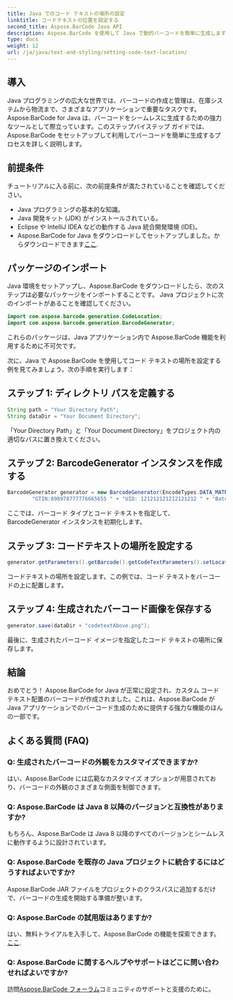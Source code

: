 ```yaml
---
title: Java でのコード テキストの場所の設定
linktitle: コードテキストの位置を設定する
second_title: Aspose.BarCode Java API
description: Aspose.BarCode を使用して Java で動的バーコードを簡単に生成します。コード テキストのカスタマイズに関するステップバイステップ ガイドに従って、アプリケーションの機能を向上させます。
type: docs
weight: 12
url: /ja/java/text-and-styling/setting-code-text-location/
---
```


## 導入

Java プログラミングの広大な世界では、バーコードの作成と管理は、在庫システムから物流まで、さまざまなアプリケーションで重要なタスクです。 Aspose.BarCode for Java は、バーコードをシームレスに生成するための強力なツールとして際立っています。このステップバイステップ ガイドでは、Aspose.BarCode をセットアップして利用してバーコードを簡単に生成するプロセスを詳しく説明します。

## 前提条件

チュートリアルに入る前に、次の前提条件が満たされていることを確認してください。

- Java プログラミングの基本的な知識。
- Java 開発キット (JDK) がインストールされている。
- Eclipse や IntelliJ IDEA などの動作する Java 統合開発環境 (IDE)。
-  Aspose.BarCode for Java をダウンロードしてセットアップしました。からダウンロードできます[ここ](https://releases.aspose.com/barcode/java/).

## パッケージのインポート

Java 環境をセットアップし、Aspose.BarCode をダウンロードしたら、次のステップは必要なパッケージをインポートすることです。 Java プロジェクトに次のインポートがあることを確認してください。

```java
import com.aspose.barcode.generation.CodeLocation;
import com.aspose.barcode.generation.BarcodeGenerator;
```

これらのパッケージは、Java アプリケーション内で Aspose.BarCode 機能を利用するために不可欠です。

次に、Java で Aspose.BarCode を使用してコード テキストの場所を設定する例を見てみましょう。次の手順を実行します：

## ステップ 1: ディレクトリ パスを定義する

```java
String path = "Your Directory Path";
String dataDir = "Your Document Directory";
```

「Your Directory Path」と「Your Document Directory」をプロジェクト内の適切なパスに置き換えてください。

## ステップ 2: BarcodeGenerator インスタンスを作成する

```java
BarcodeGenerator generator = new BarcodeGenerator(EncodeTypes.DATA_MATRIX,
        "GTIN:898978777776665655 " + "UID: 121212121212121212 " + "Batch:GH768 " + "Exp.Date:150923");
```

ここでは、バーコード タイプとコード テキストを指定して、BarcodeGenerator インスタンスを初期化します。

## ステップ 3: コードテキストの場所を設定する

```java
generator.getParameters().getBarcode().getCodeTextParameters().setLocation(CodeLocation.ABOVE);
```

コードテキストの場所を設定します。この例では、コード テキストをバーコードの上に配置します。

## ステップ 4: 生成されたバーコード画像を保存する

```java
generator.save(dataDir + "codetextAbove.png");
```

最後に、生成されたバーコード イメージを指定したコード テキストの場所に保存します。

## 結論

おめでとう！ Aspose.BarCode for Java が正常に設定され、カスタム コード テキスト配置のバーコードが作成されました。これは、Aspose.BarCode が Java アプリケーションでのバーコード生成のために提供する強力な機能のほんの一部です。

## よくある質問 (FAQ)

### Q: 生成されたバーコードの外観をカスタマイズできますか?
はい、Aspose.BarCode には広範なカスタマイズ オプションが用意されており、バーコードの外観のさまざまな側面を制御できます。

### Q: Aspose.BarCode は Java 8 以降のバージョンと互換性がありますか?
もちろん、Aspose.BarCode は Java 8 以降のすべてのバージョンとシームレスに動作するように設計されています。

### Q: Aspose.BarCode を既存の Java プロジェクトに統合するにはどうすればよいですか?
Aspose.BarCode JAR ファイルをプロジェクトのクラスパスに追加するだけで、バーコードの生成を開始する準備が整います。

### Q: Aspose.BarCode の試用版はありますか?
はい、無料トライアルを入手して、Aspose.BarCode の機能を探索できます。[ここ](https://releases.aspose.com/).

### Q: Aspose.BarCode に関するヘルプやサポートはどこに問い合わせればよいですか?
訪問[Aspose.BarCode フォーラム](https://forum.aspose.com/c/barcode/13)コミュニティのサポートと支援のために。
